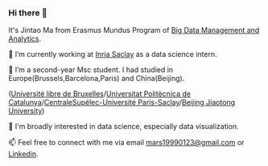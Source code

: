 ### Hi there 👋

<!--
**woshimajintao/woshimajintao** is a ✨ _special_ ✨ repository because its `README.md` (this file) appears on your GitHub profile.

Here are some ideas to get you started:

- 🔭 I’m currently working on ...
- 🌱 I’m currently learning ...
- 👯 I’m looking to collaborate on ...
- 🤔 I’m looking for help with ...
- 💬 Ask me about ...
- 📫 How to reach me: ...
- 😄 Pronouns: ...
- ⚡ Fun fact: ...
-->

It's Jintao Ma from Erasmus Mundus Program of [Big Data Management and Analytics](https://bdma.ulb.ac.be/).

🔭 I’m currently working at [Inria Saclay](https://www.inria.fr/fr/centre-inria-de-saclay) as a data science intern.

🌱 I’m a second-year Msc student. I had studied in Europe(Brussels,Barcelona,Paris) and China(Beijing).

  ([Université libre de Bruxelles](https://www.ulb.be/en)/[Universitat Politècnica de Catalunya](https://www.upc.edu/en?set_language=en)/[CentraleSupélec-Université Paris-Saclay](https://www.universite-paris-saclay.fr/en)/[Beijing Jiaotong University](http://en.scit.bjtu.edu.cn/))

💌 I'm broadly interested in data science, especially data visualization.

📫 Feel free to connect with me via email mars19990123@gmail.com or [Linkedin](https://www.linkedin.com/in/jintao-m-758b26158).
